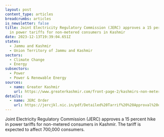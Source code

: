 ```yaml
---
layout: post
content_type: articles
breadcrumbs: articles
is_newsletter: false
title: Joint Electricity Regulatory Commission (JERC) approves a 15 percent hike
  in power tariffs for non-metered consumers in Kashmir
date: 2023-12-13T19:39:04.651Z
states:
  - Jammu and Kashmir
  - Union Territory of Jammu and Kashmir
sectors:
  - Climate Change
  - Energy
subsectors:
  - Power
  - Power & Renewable Energy
sources:
  - name: Greater Kashmir
    url: https://www.greaterkashmir.com/front-page-2/kashmirs-non-metered-consumers-to-face-15-power-tariff-hike/
details:
  - name: JERC Order
    url: https://jercjkl.nic.in/pdf/Detailed%20Tarrif%20%20Approval%20of%20Business%20Plan%20&%20Multi-Year%20Tariff%20(MYT)%20for%20the%20period%20from%20FY%202023-24%20to%20FY%202025-26%20ARR%20from%20FY%202023-24%20to%20FY%202025-26%20and%20RST%20Determination%20for%20FY%202023-24%20for%20JPDCL%20AND%20KPDCL.pdf
---
```

Joint Electricity Regulatory Commission (JERC) approves a 15 percent hike in power tariffs for non-metered consumers in Kashmir. The tariff is expected to affect 700,000 consumers.

